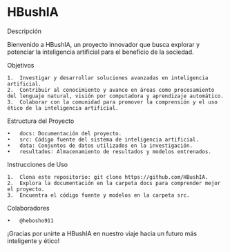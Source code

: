 # HBushIA
Descripción

Bienvenido a HBushIA, un proyecto innovador que busca explorar y potenciar la inteligencia artificial para el beneficio de la sociedad.

Objetivos

	1.	Investigar y desarrollar soluciones avanzadas en inteligencia artificial.
	2.	Contribuir al conocimiento y avance en áreas como procesamiento del lenguaje natural, visión por computadora y aprendizaje automático.
	3.	Colaborar con la comunidad para promover la comprensión y el uso ético de la inteligencia artificial.

Estructura del Proyecto

	•	docs: Documentación del proyecto.
	•	src: Código fuente del sistema de inteligencia artificial.
	•	data: Conjuntos de datos utilizados en la investigación.
	•	resultados: Almacenamiento de resultados y modelos entrenados.

Instrucciones de Uso

	1.	Clona este repositorio: git clone https://github.com/HBushIA.
	2.	Explora la documentación en la carpeta docs para comprender mejor el proyecto.
	3.	Encuentra el código fuente y modelos en la carpeta src.

Colaboradores

	•	@hebosho911

¡Gracias por unirte a HBushIA en nuestro viaje hacia un futuro más inteligente y ético!
